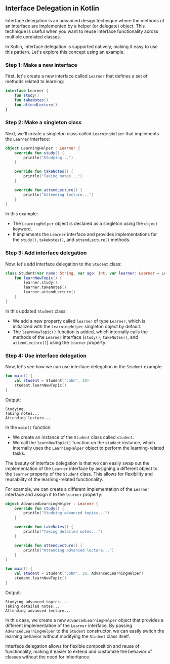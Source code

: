 ## Interface Delegation in Kotlin

Interface delegation is an advanced design technique where the methods of an interface are implemented by a helper (or delegate) object. This technique is useful when you want to reuse interface functionality across multiple unrelated classes.

In Kotlin, interface delegation is supported natively, making it easy to use this pattern. Let's explore this concept using an example.


### Step 1: Make a new interface

First, let's create a new interface called `Learner` that defines a set of methods related to learning:

```kotlin
interface Learner {
    fun study()
    fun takeNotes()
    fun attendLecture()
}
```

### Step 2: Make a singleton class

Next, we'll create a singleton class called `LearningHelper` that implements the `Learner` interface:

```kotlin
object LearningHelper : Learner {
    override fun study() {
        println("Studying...")
    }

    override fun takeNotes() {
        println("Taking notes...")
    }

    override fun attendLecture() {
        println("Attending lecture...")
    }
}
```

In this example:
- The `LearningHelper` object is declared as a singleton using the `object` keyword.
- It implements the `Learner` interface and provides implementations for the `study()`, `takeNotes()`, and `attendLecture()` methods.


### Step 3: Add interface delegation

Now, let's add interface delegation to the `Student` class:

```kotlin
class Student(var name: String, var age: Int, var learner: Learner = LearningHelper) {
    fun learnNewTopic() {
        learner.study()
        learner.takeNotes()
        learner.attendLecture()
    }
}
```

In this updated `Student` class:
- We add a new property called `learner` of type `Learner`, which is initialized with the `LearningHelper` singleton object by default.
- The `learnNewTopic()` function is added, which internally calls the methods of the `Learner` interface (`study()`, `takeNotes()`, and `attendLecture()`) using the `learner` property.



### Step 4: Use interface delegation

Now, let's see how we can use interface delegation in the `Student` example:

```kotlin
fun main() {
    val student = Student("John", 20)
    student.learnNewTopic()
}
```

Output:
```
Studying...
Taking notes...
Attending lecture...
```

In the `main()` function:
- We create an instance of the `Student` class called `student`.
- We call the `learnNewTopic()` function on the `student` instance, which internally uses the `LearningHelper` object to perform the learning-related tasks.

The beauty of interface delegation is that we can easily swap out the implementation of the `Learner` interface by assigning a different object to the `learner` property of the `Student` class.
This allows for flexibility and reusability of the learning-related functionality.

For example, we can create a different implementation of the `Learner` interface and assign it to the `learner` property:

```kotlin
object AdvancedLearningHelper : Learner {
    override fun study() {
        println("Studying advanced topics...")
    }

    override fun takeNotes() {
        println("Taking detailed notes...")
    }

    override fun attendLecture() {
        println("Attending advanced lecture...")
    }
}

fun main() {
    val student = Student("John", 20, AdvancedLearningHelper)
    student.learnNewTopic()
}
```

Output:
```
Studying advanced topics...
Taking detailed notes...
Attending advanced lecture...
```

In this case, we create a new `AdvancedLearningHelper` object that provides a different implementation of the `Learner` interface. By passing `AdvancedLearningHelper` to the `Student` constructor, we can easily switch the learning behavior without modifying the `Student` class itself.

Interface delegation allows for flexible composition and reuse of functionality, making it easier to extend and customize the behavior of classes without the need for inheritance.

